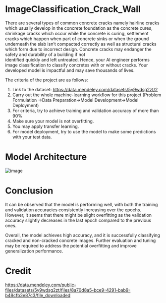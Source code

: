 # ImageClassification_Crack_Wall
 
There are several types of common concrete cracks namely hairline cracks which 
usually develop in the concrete foundation as the concrete cures, shrinkage cracks which 
occur while the concrete is curing, settlement cracks which happen when part of 
concrete sinks or when the ground underneath the slab isn’t compacted correctly as 
well as structural cracks which form due to incorrect design. 
Concrete cracks may endanger the safety and durability of a building if not  
identified quickly and left untreated. Hence, your AI engineer performs
image classification to classify concretes with or without cracks. Your 
developed model is impactful and may save thousands of lives.

The criteria of the project are as follows:
1. Link to the dataset:
  https://data.mendeley.com/datasets/5y9wdsg2zt/2
2. Carry out the whole machine-learning workflow for this project (Problem 
Formulation →Data Preparation→Model Development→Model 
Deployment)
3. For criteria, try to achieve training and validation accuracy of more than 90%
4. Make sure your model is not overfitting.
5. You may apply transfer learning.
6. For model deployment, try to use the model to make some predictions with 
your test data.


# Model Architecture
![image](https://github.com/fatlina99/ImageClassification_Crack_Wall/assets/141213373/a03a135e-0d86-4603-925a-454e4dd9f4c4)


# Conclusion

It can be observed that the model is performing well, with both the training and validation accuracies consistently increasing over the epochs. However, it seems that there might be slight overfitting as the validation accuracy slightly decreases in the last epoch compared to the previous ones.

Overall, the model achieves high accuracy, and it is successfully classifying cracked and non-cracked concrete images. Further evaluation and tuning may be required to address the potential overfitting and improve generalization performance.


# Credit
https://data.mendeley.com/public-files/datasets/5y9wdsg2zt/files/8a70d8a5-bce9-4291-bab9-b48cfb3e87c3/file_downloaded
